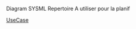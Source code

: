 Diagram SYSML Repertoire
A utiliser pour la planif

[UseCase](https://app.diagrams.net/#HToGen49%2FHippodrome%2Fmain%2FSYSML%2FUseCase.drawio)
